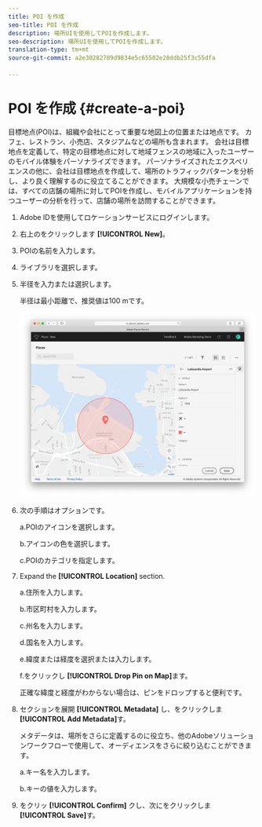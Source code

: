 ```yaml
---
title: POI を作成
seo-title: POI を作成
description: 場所UIを使用してPOIを作成します。
seo-description: 場所UIを使用してPOIを作成します。
translation-type: tm+mt
source-git-commit: a2e30282789d9834e5c65502e28ddb25f3c55dfa

---
```



# POI を作成 {#create-a-poi}

目標地点(POI)は、組織や会社にとって重要な地図上の位置または地点です。 カフェ、レストラン、小売店、スタジアムなどの場所も含まれます。 会社は目標地点を定義して、特定の目標地点に対して地域フェンスの地域に入ったユーザーのモバイル体験をパーソナライズできます。 パーソナライズされたエクスペリエンスの他に、会社は目標地点を作成して、場所のトラフィックパターンを分析し、より良く理解するのに役立てることができます。 大規模な小売チェーンでは、すべての店舗の場所に対してPOIを作成し、モバイルアプリケーションを持つユーザーの分析を行って、店舗の場所を訪問することができます。

1. Adobe IDを使用してロケーションサービスにログインします。
1. 右上のをクリックします **[!UICONTROL New]**。
1. POIの名前を入力します。
1. ライブラリを選択します。
1. 半径を入力または選択します。

   半径は最小距離で、推奨値は100 mです。

   ![POIを定義する](/help/assets/define_poi.png)

1. 次の手順はオプションです。

   a.POIのアイコンを選択します。

   b.アイコンの色を選択します。

   c.POIのカテゴリを指定します。

1. Expand the **[!UICONTROL Location]** section.

   a.住所を入力します。

   b.市区町村を入力します。

   c.州名を入力します。

   d.国名を入力します。

   e.緯度または経度を選択または入力します。

   f.をクリックし **[!UICONTROL Drop Pin on Map]**&#x200B;ます。

   正確な緯度と経度がわからない場合は、ピンをドロップすると便利です。

1. セクションを展開 **[!UICONTROL Metadata]** し、をクリックしま **[!UICONTROL Add Metadata]**&#x200B;す。

   メタデータは、場所をさらに定義するのに役立ち、他のAdobeソリューションワークフローで使用して、オーディエンスをさらに絞り込むことができます。

   a.キー名を入力します。

   b.キーの値を入力します。

1. をクリッ **[!UICONTROL Confirm]** クし、次にをクリックしま **[!UICONTROL  Save]**&#x200B;す。

